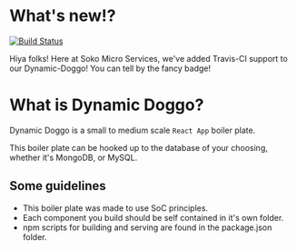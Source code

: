 # What's new!?

[![Build Status](https://travis-ci.com/ryanferrer/dynamic-doggo.svg?branch=demo-TCI)](https://travis-ci.com/ryanferrer/dynamic-doggo)

Hiya folks! Here at Soko Micro Services, we've added Travis-CI support to our Dynamic-Doggo! You can tell by the fancy badge!

# What is Dynamic Doggo?

Dynamic Doggo is a small to medium scale `React App` boiler plate.

This boiler plate can be hooked up to the database of your choosing, whether it's MongoDB, or MySQL.

## Some guidelines

- This boiler plate was made to use SoC principles.
- Each component you build should be self contained in it's own folder.
- npm scripts for building and serving are found in the package.json folder.